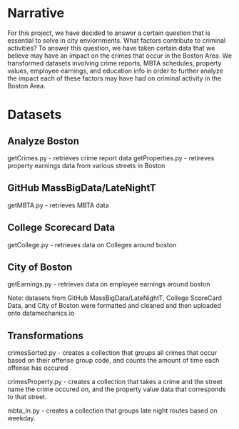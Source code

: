 # Narrative

For this project, we have decided to answer a certain question that is essential to solve in city enviornments. What factors contribute to criminal activities? To answer this question, we have taken certain data that we believe may have an impact on the crimes that occur in the Boston Area. We transformed datasets involving crime reports, MBTA schedules, property values, employee earnings, and education info in order to further analyze the impact each of these factors may have had on criminal activity in the Boston Area.

# Datasets

## Analyze Boston
getCrimes.py - retrieves crime report data
getProperties.py - retireves property earnings data from various streets in Boston

## GitHub MassBigData/LateNightT
getMBTA.py - retrieves MBTA data

## College Scorecard Data
getCollege.py - retrieves data on Colleges around boston

## City of Boston
getEarnings.py - retrieves data on employee earnings around boston

Note: datasets from GitHub MassBigData/LateNightT, College ScoreCard Data, and City of Boston were formatted and cleaned and then uploaded onto datamechanics.io

## Transformations

crimesSorted.py - creates a collection that groups all crimes that occur based on their offense group code, and counts the amount of time each offense has occured

crimesProperty.py - creates a collection that takes a crime and the street name the crime occured on, and the property value data that corresponds to that street.

mbta_ln.py - creates a collection that groups late night routes based on weekday.
